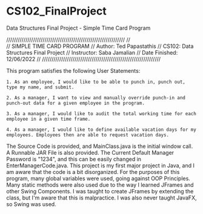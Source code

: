 # CS102_FinalProject
Data Structures Final Project - Simple Time Card Program

//////////////////////////////////////////////////////////////
//    
//   SIMPLE TIME CARD PROGRAM
//   Author: Ted Papastathis
//   CS102: Data Structures Final Project
//   Instructor: Saba Jamalian
//   Date Finished: 12/06/2022
//
//////////////////////////////////////////////////////////////


This program satisfies the following User Statements:


	1. As an employee, I would like to be able to punch in, punch out, type my name, and submit. 

	2. As a manager, I want to view and manually override punch-in and punch-out data for a given employee in the program.

	3. As a manager, I would like to audit the total working time for each employee in a given time frame. 

	4. As a manager, I would like to define available vacation days for my employees. Employees then are able to request vacation days. 


The Source Code is provided, and MainClass.java is the initial window call. A Runnable JAR File is also provided. The Current Default Manager Password is "1234", and this can be easily changed in EnterManagerCode.java. This project is my first major project in Java, and I am aware that the code is a bit disorganized. For the purposes of this program, many global variables were used, going against OOP Principles. Many static methods were also used due to the way I learned JFrames and other Swing Components. I was taught to create JFrames by extending the class, but I'm aware that this is malpractice. I was also never taught JavaFX, so Swing was used.

